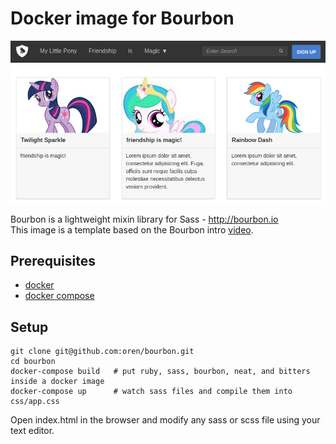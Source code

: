 # Docker image for Bourbon

![screenshot](screenshot.png)

Bourbon is a lightweight mixin library for Sass - http://bourbon.io  
This image is a template based on the Bourbon intro [video](https://www.youtube.com/watch?v=8ItNE_DX6Cc).

## Prerequisites

* [docker](https://docs.docker.com/installation/mac)
* [docker compose](https://docs.docker.com/compose/install)

## Setup

    git clone git@github.com:oren/bourbon.git
    cd bourbon
    docker-compose build   # put ruby, sass, bourbon, neat, and bitters inside a docker image
    docker-compose up      # watch sass files and compile them into css/app.css

Open index.html in the browser and modify any sass or scss file using your text editor.
